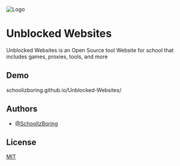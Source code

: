 
![Logo](https://raw.githubusercontent.com/SchoolIzBoring/Unblocked-Websites/main/logo.png)


# Unblocked Websites

Unblocked Websites is an Open Source tool Website for school that includes games, proxies, tools, and more



## Demo
schoolizboring.github.io/Unblocked-Websites/


## Authors

- [@SchoolIzBoring](https://github.com/SchoolIzBoring)


## License

[MIT](https://choosealicense.com/licenses/mit/)

